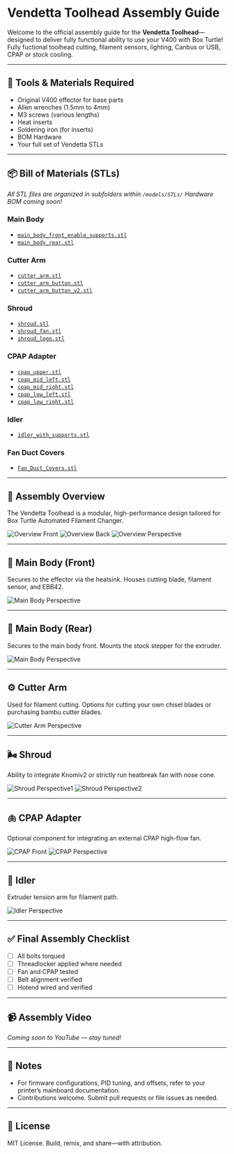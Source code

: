 # Vendetta Toolhead Assembly Guide

Welcome to the official assembly guide for the **Vendetta Toolhead**—designed to deliver fully functional ability to use your V400 with Box Turtle!
Fully fuctional toolhead cutting, filament sensors, lighting, Canbus or USB, CPAP or stock cooling.

---

## 🔧 Tools & Materials Required

* Original V400 effector for base parts
* Allen wrenches (1.5mm to 4mm)
* M3 screws (various lengths)
* Heat inserts
* Soldering iron (for inserts)
* BOM Hardware
* Your full set of Vendetta STLs

---

## 📦 Bill of Materials (STLs)

*All STL files are organized in subfolders within `/models/STLs/`*
*Hardware BOM coming soon!*

### Main Body

* [`main_body_front_enable_supports.stl`](models/STLs/main_body_front/main_body_front_enable_supports.stl)
* [`main_body_rear.stl`](models/STLs/main_body_rear/main_body_rear.stl)

### Cutter Arm

* [`cutter_arm.stl`](models/STLs/cutter_arm/cutter_arm.stl)
* [`cutter_arm_button.stl`](models/STLs/cutter_arm/cutter_arm_button.stl)
* [`cutter_arm_button_v2.stl`](models/STLs/cutter_arm/cutter_arm_button_v2.stl)

### Shroud

* [`shroud.stl`](models/STLs/shroud/shroud.stl)
* [`shroud_fan.stl`](models/STLs/shroud/shroud_fan.stl)
* [`shroud_logo.stl`](models/STLs/shroud/shroud_logo.stl)

### CPAP Adapter

* [`cpap_upper.stl`](models/STLs/cpap/cpap_upper.stl)
* [`cpap_mid_left.stl`](models/STLs/cpap/cpap_mid_left.stl)
* [`cpap_mid_right.stl`](models/STLs/cpap/cpap_mid_right.stl)
* [`cpap_low_left.stl`](models/STLs/cpap/cpap_low_left.stl)
* [`cpap_low_right.stl`](models/STLs/cpap/cpap_low_right.stl)

### Idler

* [`idler_with_supports.stl`](models/STLs/idler/idler_with_supports.stl)

### Fan Duct Covers

* [`Fan_Duct_Covers.stl`](models/STLs/fan_duct_covers/Fan_Duct_Covers.stl)

---

## 🧠 Assembly Overview

The Vendetta Toolhead is a modular, high-performance design tailored for Box Turtle Automated Filament Changer.

![Overview Front](assembly/images/overview/overview_front.png)
![Overview Back](assembly/images/overview/overview_back.png)
![Overview Perspective](assembly/images/overview/overview_top.png)

---

## 🧱 Main Body (Front)

Secures to the effector via the heatsink. Houses cutting blade, filament sensor, and EBB42.

![Main Body Perspective](assembly/images/main_body_front/main_body_front_perspective.png)

---

## 🧱 Main Body (Rear)

Secures to the main body front. Mounts the stock stepper for the extruder.

![Main Body Perspective](assembly/images/main_body_rear/main_body_rear_perspective.png)

---

## ⚙️ Cutter Arm

Used for filament cutting. Options for cutting your own chisel blades or purchasing bambu cutter blades.

![Cutter Arm Perspective](assembly/images/cutter_arm/cutter_arm_perspective.png)

---

## 🌬️ Shroud

Ability to integrate Knomiv2 or strictly run heatbreak fan with nose cone.

![Shroud Perspective1](assembly/images/shroud/shroud_perspective1.png)
![Shroud Perspective2](assembly/images/shroud/shroud_perspective2.png)

---

## 🫁 CPAP Adapter

Optional component for integrating an external CPAP high-flow fan.

![CPAP Front](assembly/images/CPAP/CPAP_front.png)
![CPAP Perspective](assembly/images/CPAP/CPAP_perspective.png)

---

## 🛞 Idler

Extruder tension arm for filament path.

![Idler Perspective](assembly/images/idler/idler_perspective_with_supports.png)

---

## ✅ Final Assembly Checklist

* [ ] All bolts torqued
* [ ] Threadlocker applied where needed
* [ ] Fan and CPAP tested
* [ ] Belt alignment verified
* [ ] Hotend wired and verified

---

## 📹 Assembly Video

*Coming soon to YouTube — stay tuned!*

---

## 🧠 Notes

* For firmware configurations, PID tuning, and offsets, refer to your printer’s mainboard documentation.
* Contributions welcome. Submit pull requests or file issues as needed.

---

## 🔗 License

MIT License. Build, remix, and share—with attribution.
